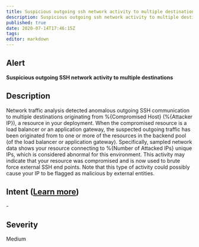 ```yaml
---
title: Suspicious outgoing ssh network activity to multiple destinations
description: Suspicious outgoing ssh network activity to multiple destinations
published: true
date: 2020-07-14T17:46:15Z
tags:
editor: markdown
---
```


## Alert
**Suspicious outgoing SSH network activity to multiple destinations**

## Description
Network traffic analysis detected anomalous outgoing SSH communication to multiple destinations originating from %{Compromised Host} (%{Attacker IP}), a resource in your deployment. When the compromised resource is a load balancer or an application gateway, the suspected outgoing traffic has been originated from to one or more of the resources in the backend pool (of the load balancer or application gateway). Specifically, sampled network data shows your resource connecting to %{Number of Attacked IPs} unique IPs, which is considered abnormal for this environment. This activity may indicate that your resource was compromised and is now used to brute force external SSH end points. Note that this type of activity could possibly cause your IP to be flagged as malicious by external entities.

## Intent ([Learn more](/public/security/alerts/intentions.md))
\-

## Severity
Medium




